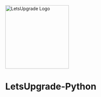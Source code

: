 <img src="https://letsupgrade.in/assets/logo.png" alt="LetsUpgrade Logo" width="200"/>

# LetsUpgrade-Python
